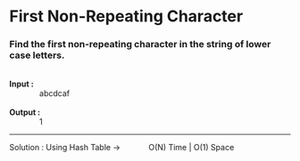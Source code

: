 # First Non-Repeating Character
### Find the first non-repeating character in the string of lower case letters.

&emsp; 
    <br>  <b> Input : </b>
    <br>  &emsp;  &emsp;  &emsp; abcdcaf
    <br> <br> <b> Output :  </b>
    <br>  &emsp;  &emsp;  &emsp; 1
    
<hr> Solution :  Using Hash Table -> &emsp; &emsp; &ensp; O(N) Time | O(1) Space
